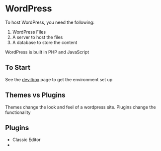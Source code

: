 # WordPress

To host WordPress, you need the following:
1. WordPress Files
2. A server to host the files
3. A database to store the content

WordPress is built in PHP and JavaScript

## To Start
See the [devilbox](./devilbox.md) page to get the environment set up

## Themes vs Plugins

Themes change the look and feel of a wordpress site.  Plugins change the functionality

## Plugins

* Classic Editor
* 
